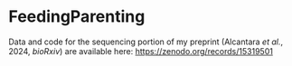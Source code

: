 # FeedingParenting

Data and code for the sequencing portion of my preprint (Alcantara _et al._, 2024, _bioRxiv_) are available here: https://zenodo.org/records/15319501
